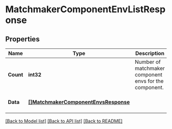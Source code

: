 # MatchmakerComponentEnvListResponse

## Properties
Name | Type | Description | Notes
------------ | ------------- | ------------- | -------------
**Count** | **int32** | Number of matchmaker component envs for the component. | [default to null]
**Data** | [**[]MatchmakerComponentEnvsResponse**](MatchmakerComponentEnvsResponse.md) |  | [optional] [default to null]

[[Back to Model list]](../README.md#documentation-for-models) [[Back to API list]](../README.md#documentation-for-api-endpoints) [[Back to README]](../README.md)


